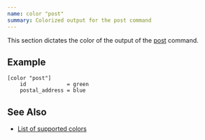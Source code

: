 ```yaml
---
name: color "post"
summary: Colorized output for the post command
---
```


This section dictates the color of the output of the
[post](/commands/post) command.

## Example

    [color "post"]
        id             = green
        postal_address = blue

## See Also

* [List of supported colors](/documentation/configuration/color#list_of_supported_colors)

